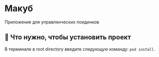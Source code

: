 # Макуб
Приложение для управленческих поединков

## 🔧 Что нужно, чтобы установить проект
В терминале в root directory введите следующую команду:
`pod install`. 
<br />